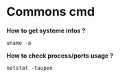 # Commons cmd

__How to get systeme infos ?__

    uname -a
    

__How to check process/ports usage ?__

    netstat -taupen
